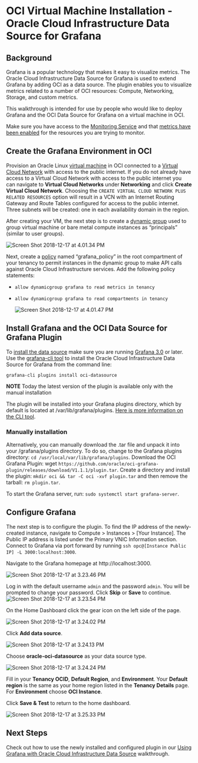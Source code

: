 # OCI Virtual Machine Installation - Oracle Cloud Infrastructure Data Source for Grafana   

## Background

Grafana is a popular technology that makes it easy to visualize metrics. The Oracle Cloud Infrastructure Data Source for Grafana is used to extend Grafana by adding OCI as a data source. The plugin enables you to visualize metrics related to a number of OCI resources: Compute, Networking, Storage, and custom metrics. 

This walkthrough is intended for use by people who would like to deploy Grafana and the OCI Data Source for Grafana on a virtual machine in OCI. 

Make sure you have access to the [Monitoring Service](https://docs.cloud.oracle.com/iaas/Content/Monitoring/Concepts/monitoringoverview.htm) and that [metrics have been enabled](https://docs.cloud.oracle.com/iaas/Content/Compute/Tasks/enablingmonitoring.htm) for the resources you are trying to monitor.

## Create the Grafana Environment in OCI 

Provision an Oracle Linux [virtual machine](https://docs.cloud.oracle.com/iaas/Content/Compute/Concepts/computeoverview.htm) in OCI connected to a [Virtual Cloud Network](https://docs.cloud.oracle.com/iaas/Content/Network/Tasks/managingVCNs.htm) with access to the public internet. If you do not already have access to a Virtual Cloud Network with access to the public internet you can navigate to **Virtual Cloud Networks** under **Networking** and click **Create Virtual Cloud Network**. Choosing the `CREATE VIRTUAL CLOUD NETWORK PLUS RELATED RESOURCES` option will result in a VCN with an Internet Routing Gateway and Route Tables configured for access to the public internet. Three subnets will be created: one in each availability domain in the region.

After creating your VM, the next step is to create a [dynamic group](https://docs.cloud.oracle.com/iaas/Content/Identity/Tasks/managingdynamicgroups.htm) used to group virtual machine or bare metal compute instances as “principals” (similar to user groups). 

   ![Screen Shot 2018-12-17 at 4.01.34 PM](images/Screen%20Shot%202018-12-17%20at%204.01.34%20PM.png)

Next, create a [policy](https://docs.cloud.oracle.com/iaas/Content/Identity/Concepts/policygetstarted.htm) named “grafana_policy” in the root compartment of your tenancy to permit instances in the dynamic group to make API calls against Oracle Cloud Infrastructure services. Add the following policy statements:

* `allow dynamicgroup grafana to read metrics in tenancy`
* `allow dynamicgroup grafana to read compartments in tenancy`

   ![Screen Shot 2018-12-17 at 4.01.47 PM](images/Screen%20Shot%202018-12-17%20at%204.01.47%20PM.png)

## Install Grafana and the OCI Data Source for Grafana Plugin 

To [install the data source](https://grafana.com/plugins/oci-datasource/installation) make sure you are running [Grafana 3.0](https://grafana.com/get) or later. Use the [grafana-cli tool](http://docs.grafana.org/plugins/installation/) to install the Oracle Cloud Infrastructure Data Source for Grafana from the command line:

```
grafana-cli plugins install oci-datasource
```
**NOTE** Today the latest version of the plugin is available only with the manual installation

The plugin will be installed into your Grafana plugins directory, which by default is located at /var/lib/grafana/plugins. [Here is more information on the CLI tool](http://docs.grafana.org/plugins/installation/).

### Manually installation 
Alternatively, you can manually download the .tar file and unpack it into your /grafana/plugins directory. To do so, change to the Grafana plugins directory: `cd /usr/local/var/lib/grafana/plugins`. Download the OCI Grafana Plugin: wget `https://github.com/oracle/oci-grafana-plugin/releases/download/V1.1.1/plugin.tar`. Create a directory and install the plugin: `mkdir oci && tar -C oci -xvf plugin.tar` and then remove the tarball: `rm plugin.tar`. 

To start the Grafana server, run: `sudo systemctl start grafana-server`. 


## Configure Grafana

The next step is to configure the plugin. To find the IP address of the newly-created instance, navigate to Compute > Instances > [Your Instance]. The Public IP address is listed under the Primary VNIC Information section. Connect to Grafana via port forward by running `ssh opc@[Instance Public IP] -L 3000:localhost:3000`. 

Navigate to the Grafana homepage at http://localhost:3000.

![Screen Shot 2018-12-17 at 3.23.46 PM](images/Screen%20Shot%202018-12-17%20at%203.23.46%20PM.png)

Log in with the default username `admin` and the password `admin`. You will be prompted to change your password. Click **Skip** or **Save** to continue. ![Screen Shot 2018-12-17 at 3.23.54 PM](images/Screen%20Shot%202018-12-17%20at%203.23.54%20PM.png)

On the Home Dashboard click the gear icon on the left side of the page.

![Screen Shot 2018-12-17 at 3.24.02 PM](images/Screen%20Shot%202018-12-17%20at%203.24.02%20PM.png)

Click **Add data source**.

![Screen Shot 2018-12-17 at 3.24.13 PM](images/Screen%20Shot%202018-12-17%20at%203.24.13%20PM.png)

 Choose **oracle-oci-datasource** as your data source type.

![Screen Shot 2018-12-17 at 3.24.24 PM](images/Screen%20Shot%202018-12-17%20at%203.24.17%20PM.png)

Fill in your **Tenancy OCID**, **Default Region**, and **Environment**. Your **Default region** is the same as your home region listed in the **Tenancy Details** page. For **Environment** choose **OCI Instance**. 

Click **Save & Test** to return to the home dashboard.

![Screen Shot 2018-12-17 at 3.25.33 PM](images/Screen_Shot_2019-02-08_at_10.19.56_AM.png)

## Next Steps

Check out how to use the newly installed and configured plugin in our [Using Grafana with Oracle Cloud Infrastructure Data Source](using.md) walkthrough. 
